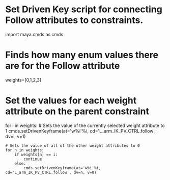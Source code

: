 # Set Driven Key script for connecting Follow attributes to constraints.

import maya.cmds as cmds

# Finds how many enum values there are for the Follow attribute
weights=[0,1,2,3]

# Set the values for each weight attribute on the parent constraint
for i in weights:
    # Sets the value of the currently selected weight attribute to 1
    cmds.setDrivenKeyframe(at='w%i'%i, cd='L_arm_IK_PV_CTRL.follow', dv=i, v=1)
    
    # Sets the value of all of the other weight attributes to 0
    for n in weights:
        if weights[n] == i:
            continue
        else:
            cmds.setDrivenKeyframe(at='w%i'%i, cd='L_arm_IK_PV_CTRL.follow', dv=n, v=0)

